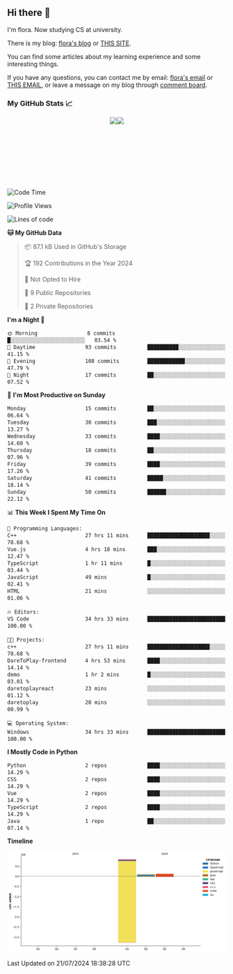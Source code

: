 ## Hi there 👋

I'm flora. Now studying CS at university. 

There is my blog: [flora's blog](https://florae006.github.io/) or [THIS SITE](https://dodolalorc.cn/). 

You can find some articles about my learning experience and some interesting things.

If you have any questions, you can contact me by email: [flora's email](mailto:chenflora124@gmail.com) or [THIS EMAIL](mailto:flora_chen2021@163.com), or leave a message on my blog through [comment board](https://florae006.github.io/comments/).

### My GitHub Stats 📈
<div style="display:flex;flex-direction:row;justify-content:center;">
  <img height="150" class="img" src="https://github-readme-stats.vercel.app/api?username=Florae006&count_private=true&show_icons=true&theme=graywhite&show_owner=true" />
  <img height="150" class="img" src="https://github-readme-stats.vercel.app/api/top-langs/?username=Florae006&layout=compact&theme=graywhite" />
</div>

<!--START_SECTION:waka-->
![Code Time](http://img.shields.io/badge/Code%20Time-67%20hrs%2042%20mins-blue)

![Profile Views](http://img.shields.io/badge/Profile%20Views-0-blue)

![Lines of code](https://img.shields.io/badge/From%20Hello%20World%20I%27ve%20Written-1.1%20million%20lines%20of%20code-blue)

**🐱 My GitHub Data** 

> 📦 87.1 kB Used in GitHub's Storage 
 > 
> 🏆 192 Contributions in the Year 2024
 > 
> 🚫 Not Opted to Hire
 > 
> 📜 9 Public Repositories 
 > 
> 🔑 2 Private Repositories 
 > 
**I'm a Night 🦉** 

```text
🌞 Morning                8 commits           █░░░░░░░░░░░░░░░░░░░░░░░░   03.54 % 
🌆 Daytime                93 commits          ██████████░░░░░░░░░░░░░░░   41.15 % 
🌃 Evening                108 commits         ████████████░░░░░░░░░░░░░   47.79 % 
🌙 Night                  17 commits          ██░░░░░░░░░░░░░░░░░░░░░░░   07.52 % 
```
📅 **I'm Most Productive on Sunday** 

```text
Monday                   15 commits          ██░░░░░░░░░░░░░░░░░░░░░░░   06.64 % 
Tuesday                  30 commits          ███░░░░░░░░░░░░░░░░░░░░░░   13.27 % 
Wednesday                33 commits          ████░░░░░░░░░░░░░░░░░░░░░   14.60 % 
Thursday                 18 commits          ██░░░░░░░░░░░░░░░░░░░░░░░   07.96 % 
Friday                   39 commits          ████░░░░░░░░░░░░░░░░░░░░░   17.26 % 
Saturday                 41 commits          █████░░░░░░░░░░░░░░░░░░░░   18.14 % 
Sunday                   50 commits          ██████░░░░░░░░░░░░░░░░░░░   22.12 % 
```


📊 **This Week I Spent My Time On** 

```text
💬 Programming Languages: 
C++                      27 hrs 11 mins      ████████████████████░░░░░   78.68 % 
Vue.js                   4 hrs 18 mins       ███░░░░░░░░░░░░░░░░░░░░░░   12.47 % 
TypeScript               1 hr 11 mins        █░░░░░░░░░░░░░░░░░░░░░░░░   03.44 % 
JavaScript               49 mins             █░░░░░░░░░░░░░░░░░░░░░░░░   02.41 % 
HTML                     21 mins             ░░░░░░░░░░░░░░░░░░░░░░░░░   01.06 % 

🔥 Editors: 
VS Code                  34 hrs 33 mins      █████████████████████████   100.00 % 

🐱‍💻 Projects: 
c++                      27 hrs 11 mins      ████████████████████░░░░░   78.68 % 
DareToPlay-frontend      4 hrs 53 mins       ████░░░░░░░░░░░░░░░░░░░░░   14.14 % 
demo                     1 hr 2 mins         █░░░░░░░░░░░░░░░░░░░░░░░░   03.01 % 
daretoplayreact          23 mins             ░░░░░░░░░░░░░░░░░░░░░░░░░   01.12 % 
daretoplay               20 mins             ░░░░░░░░░░░░░░░░░░░░░░░░░   00.99 % 

💻 Operating System: 
Windows                  34 hrs 33 mins      █████████████████████████   100.00 % 
```

**I Mostly Code in Python** 

```text
Python                   2 repos             ████░░░░░░░░░░░░░░░░░░░░░   14.29 % 
CSS                      2 repos             ████░░░░░░░░░░░░░░░░░░░░░   14.29 % 
Vue                      2 repos             ████░░░░░░░░░░░░░░░░░░░░░   14.29 % 
TypeScript               2 repos             ████░░░░░░░░░░░░░░░░░░░░░   14.29 % 
Java                     1 repo              ██░░░░░░░░░░░░░░░░░░░░░░░   07.14 % 
```



**Timeline**

![Lines of Code chart](https://raw.githubusercontent.com/Florae006/Florae006/main/assets/bar_graph.png)


 Last Updated on 21/07/2024 18:38:28 UTC
<!--END_SECTION:waka-->

<!--
**Florae006/Florae006** is a ✨ _special_ ✨ repository because its `README.md` (this file) appears on your GitHub profile.

Here are some ideas to get you started:

- 🔭 I’m currently working on ...
- 🌱 I’m currently learning ...
- 👯 I’m looking to collaborate on ...
- 🤔 I’m looking for help with ...
- 💬 Ask me about ...
- 📫 How to reach me: ...
- 😄 Pronouns: ...
- ⚡ Fun fact: ...
  -->
